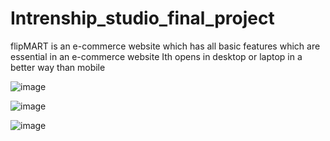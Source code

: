 # Intrenship_studio_final_project
flipMART is an e-commerce website which has all basic features which are essential in an e-commerce website
Ith opens in desktop or laptop in a better way than mobile

![image](https://user-images.githubusercontent.com/71680976/150685614-f0d00878-685b-4f3a-9934-d8bc0d64a33c.png)

![image](https://user-images.githubusercontent.com/71680976/150685673-a9be17e1-21f3-412e-b5c1-6779ed459e57.png)

![image](https://user-images.githubusercontent.com/71680976/150685657-2c8898cb-6df9-4829-b2e6-89c46841e9f4.png)

